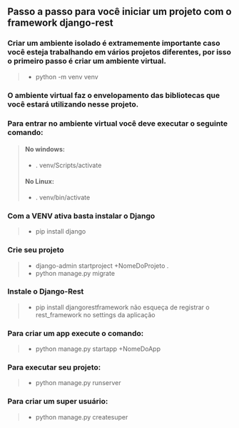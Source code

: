 ## Passo a passo para você iniciar um projeto com o framework django-rest

### Criar um ambiente isolado é extramemente importante caso você esteja trabalhando em vários projetos diferentes, por isso o primeiro passo é criar um ambiente virtual.

> - python -m venv venv 

### O ambiente virtual faz o envelopamento das bibliotecas que você estará utilizando nesse projeto.
### Para entrar no ambiente virtual você deve executar o seguinte comando:

> #### No windows:
> - . venv/Scripts/activate 
>
> #### No Linux:
> - . venv/bin/activate
 
### Com a VENV ativa basta instalar o Django

> - pip install django
 
### Crie seu projeto

> - django-admin startproject +NomeDoProjeto .
> - python manage.py migrate

### Instale o Django-Rest

> - pip install djangorestframework
> não esqueça de registrar o rest_framework no settings da aplicação


### Para criar um app execute o comando:
> - python manage.py startapp +NomeDoApp

### Para executar seu projeto:
> - python manage.py runserver

### Para criar um super usuário:
> - python manage.py createsuper
